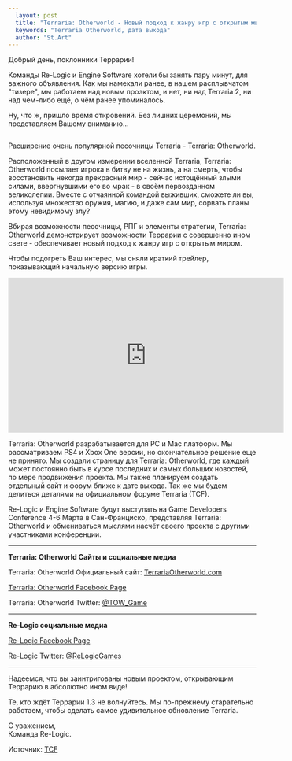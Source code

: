 ```yaml
---
  layout: post
  title: "Terraria: Otherworld - Новый подход к жанру игр с открытым миром"
  keywords: "Terraria Otherworld, дата выхода"
  author: "St.Art"
---
```


Добрый день, поклонники Террарии!

Команды Re-Logic и Engine Software хотели бы занять пару минут, для важного объявления. Как мы намекали ранее, в нашем расплывчатом "тизере", мы работаем над новым проэктом, и нет, ни над Terraria 2, ни над чем-либо ещё, о чём ранее упоминалось.

Ну, что ж, пришло время откровений. Без лишних церемоний, мы представляем Вашему вниманию...

<div align="center"><img src="{{site.base_path}}images/posts/TOW-Logo-Small.png" alt="" /></div>

Расширение очень популярной песочницы Terraria - Terraria: Otherworld.

Расположенный в другом измерении вселенной Terraria, Terraria: Otherworld посылает игрока в битву не на жизнь, а на смерть, чтобы восстановить некогда прекрасный мир - сейчас истощённый злыми силами, ввергнувшими его во мрак - в своём первозданном великолепии. Вместе с отчаянной командой выживших, сможете ли вы, используя множество оружия, магию, и даже сам мир, сорвать планы этому невидимому злу?

Вбирая возможности песочницы, РПГ и элементы стратегии, Terraria: Otherworld демонстрирует возможности Террарии с совершенно ином свете - обеспечивает новый подход к жанру игр с открытым миром.

Чтобы подогреть Ваш интерес, мы сняли краткий трейлер, показывающий начальную версию игры.

<div align="center"><iframe width="560" height="315" src="https://www.youtube.com/embed/RCXk_ZCgxJI" frameborder="0" allowfullscreen></iframe></div>

Terraria: Otherworld разрабатывается для PC и Mac платформ. Мы рассматриваем PS4 и Xbox One версии, но окончательное решение еще не принято. Мы создали страницу для Terraria: Otherworld, где каждый может постоянно быть в курсе последних и самых больших новостей, по мере продвижения проекта. Мы также планируем создать отдельный сайт и форум ближе к дате выхода. Так же мы будем делиться деталями на официальном форуме Terraria (TCF).

Re-Logic и Engine Software будут выступать на Game Developers Conference 4-6 Марта в Сан-Франциско, представляя Terraria: Otherworld и обмениваться мыслями насчёт своего проекта с другими участниками конференции.

__________

<b>Terraria: Otherworld Сайты и социальные медиа</b>

Terraria: Otherworld Официальный сайт: <a href="http://www.terrariaotherworld.com/" rel="nofollow">TerrariaOtherworld.com</a>

<a href="https://www.facebook.com/TerrariaOtherWorld" rel="nofollow">Terraria: Otherworld Facebook Page</a>

Terraria: Otherworld Twitter: <a href="http://twitter.com/tow_game" rel="nofollow">@TOW_Game</a>

__________

<p><b>Re-Logic социальные медиа</b></p>

<a href="http://facebook.com/ReLogicGames" rel="nofollow">Re-Logic Facebook Page</a>

Re-Logic Twitter: <a href="http://twitter.com/ReLogicGames" rel="nofollow">@ReLogicGames</a>

__________

Надеемся, что вы заинтригованы новым проектом, открывающим Террарию в абсолютно ином виде!

Те, кто ждёт Террарии 1.3 не волнуйтесь. Мы по-прежнему старательно работаем, чтобы сделать самое удивительное обновление Terraria.

С уважением,<br/>Команда Re-Logic.

Источник: <a href="http://forums.terraria.org/index.php?threads/terraria-otherworld.11627/" rel="nofollow">TCF</a>
